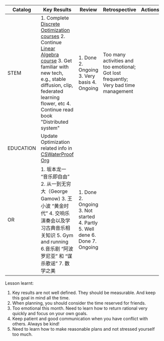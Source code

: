 
| Catalog  | Key Results |  Review | Retrospective | Actions  |
|---|---|---|---|---|
| STEM  | 1. Complete [Discrete Optimization courses](https://www.bilibili.com/video/BV1z84y1h7M1/?spm_id_from=333.999.0.0&vd_source=b2f9d3cbfd56f4dc70d5865866121bbf) 2. Continue [Linear Algebra course](https://www.bilibili.com/video/BV1a7411M7wH/?spm_id_from=333.999.0.0&vd_source=b2f9d3cbfd56f4dc70d5865866121bbf) 3. Get familiar with new tech, e.g., stable diffusion, clip, federated learning flower, etc 4. Continue read book "Distributed system"| 1. Done 2. Ongoing 3. Very basis 4. Ongoing | Too many activities and too emotional; Got lost frequently; Very bad time management  |  |
| EDUCATION | Update Optimization related info in [CSWaterProof Org](https://github.com/CSWaterProof) |   |   |  |
| OR  | 1. 坂本龙一 “音乐即自由” 2. 从一到无穷大（George Gamow) 3. 王小波 “黄金时代” 4. 交响乐演奏会以及学习古典音乐相关知识 5. Gym and running 6.音乐剧 “阿波罗尼亚” 和 “谋杀歌谣” 7. 数学之美 | 1. Done 2. Ongoing 3. Not started 4. Partly 5. Well dene 6. Done 7. Ongoing |  |  |


Lesson learnt: 
1. Key results are not well defined. They should be measurable. And keep this goal in mind all the time.
2. When planning, you should consider the time reserved for friends. 
3. Too emotional this month. Need to learn how to return rational very quickly and focus on your own goals. 
4. Keep patient and good communication when you have conflict with others. Always be kind!
5. Need to learn how to make reasonable plans and not stressed yourself too much.

